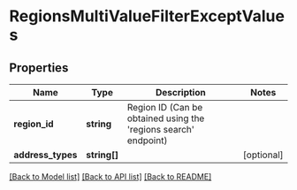 # RegionsMultiValueFilterExceptValues

## Properties
Name | Type | Description | Notes
------------ | ------------- | ------------- | -------------
**region_id** | **string** | Region ID (Can be obtained using the &#39;regions search&#39; endpoint) | 
**address_types** | **string[]** |  | [optional] 

[[Back to Model list]](../README.md#documentation-for-models) [[Back to API list]](../README.md#documentation-for-api-endpoints) [[Back to README]](../README.md)


